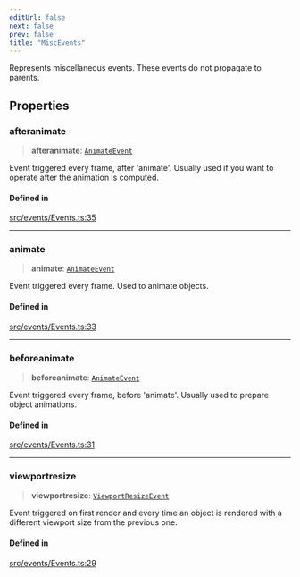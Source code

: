 ```yaml
---
editUrl: false
next: false
prev: false
title: "MiscEvents"
---
```


Represents miscellaneous events. These events do not propagate to parents.

## Properties

### afteranimate

> **afteranimate**: [`AnimateEvent`](/three.ez/api/interfaces/animateevent/)

Event triggered every frame, after 'animate'. Usually used if you want to operate after the animation is computed.

#### Defined in

[src/events/Events.ts:35](https://github.com/agargaro/three.ez/blob/6a659b7871154988e88d8973e76bf92863e7cc6e/src/events/Events.ts#L35)

***

### animate

> **animate**: [`AnimateEvent`](/three.ez/api/interfaces/animateevent/)

Event triggered every frame. Used to animate objects.

#### Defined in

[src/events/Events.ts:33](https://github.com/agargaro/three.ez/blob/6a659b7871154988e88d8973e76bf92863e7cc6e/src/events/Events.ts#L33)

***

### beforeanimate

> **beforeanimate**: [`AnimateEvent`](/three.ez/api/interfaces/animateevent/)

Event triggered every frame, before 'animate'. Usually used to prepare object animations.

#### Defined in

[src/events/Events.ts:31](https://github.com/agargaro/three.ez/blob/6a659b7871154988e88d8973e76bf92863e7cc6e/src/events/Events.ts#L31)

***

### viewportresize

> **viewportresize**: [`ViewportResizeEvent`](/three.ez/api/interfaces/viewportresizeevent/)

Event triggered on first render and every time an object is rendered with a different viewport size from the previous one.

#### Defined in

[src/events/Events.ts:29](https://github.com/agargaro/three.ez/blob/6a659b7871154988e88d8973e76bf92863e7cc6e/src/events/Events.ts#L29)
